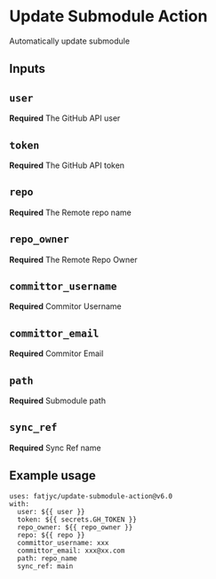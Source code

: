 # Update Submodule Action

Automatically update submodule

## Inputs

## `user`

**Required** The GitHub API user

## `token`

**Required** The GitHub API token

## `repo`

**Required** The Remote repo name

## `repo_owner`

**Required** The Remote Repo Owner

## `committor_username`

**Required** Commitor Username

## `committor_email`

**Required** Commitor Email

## `path`

**Required** Submodule path

## `sync_ref`

**Required** Sync Ref name

## Example usage

```
uses: fatjyc/update-submodule-action@v6.0
with:
  user: ${{ user }}
  token: ${{ secrets.GH_TOKEN }}
  repo_owner: ${{ repo_owner }}
  repo: ${{ repo }}
  committor_username: xxx
  committor_email: xxx@xx.com
  path: repo_name
  sync_ref: main
```